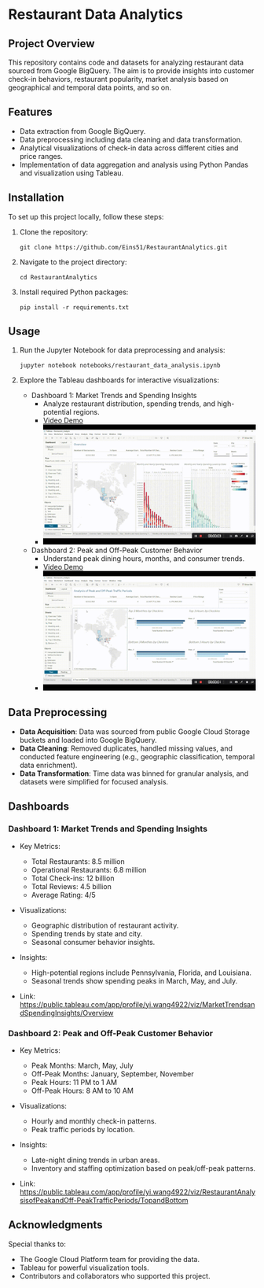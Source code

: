 # Restaurant Data Analytics

## Project Overview
This repository contains code and datasets for analyzing restaurant data sourced from Google BigQuery. The aim is to provide insights into customer check-in behaviors, restaurant popularity, market analysis based on geographical and temporal data points, and so on.

## Features
- Data extraction from Google BigQuery.
- Data preprocessing including data cleaning and data transformation.
- Analytical visualizations of check-in data across different cities and price ranges.
- Implementation of data aggregation and analysis using Python Pandas and visualization using Tableau.

## Installation
To set up this project locally, follow these steps:

1. Clone the repository:

   ```
   git clone https://github.com/Eins51/RestaurantAnalytics.git
   ```

2. Navigate to the project directory:

   ```
   cd RestaurantAnalytics
   ```

3. Install required Python packages:

   ```
   pip install -r requirements.txt
   ```

## Usage
1. Run the Jupyter Notebook for data preprocessing and analysis:

   ```
   jupyter notebook notebooks/restaurant_data_analysis.ipynb
   ```

2. Explore the Tableau dashboards for interactive visualizations:

   - Dashboard 1: Market Trends and Spending Insights
     - Analyze restaurant distribution, spending trends, and high-potential regions.
     - [Video Demo](https://github.com/Eins51/RestaurantAnalytics/blob/master/tableau/videos/market_trends_and_spending_insights.mp4)
     - ![Dashboard 1 Video Demo](https://github.com/Eins51/RestaurantAnalytics/blob/master/tableau/videos/market_trends_and_spending_insights.gif)
   - Dashboard 2: Peak and Off-Peak Customer Behavior
     - Understand peak dining hours, months, and consumer trends.
     - [Video Demo](https://github.com/Eins51/RestaurantAnalytics/blob/master/tableau/videos/peak_and_off-Peak_customer_behavior.mp4)
     - ![Dashboard 2 Video Demo](https://github.com/Eins51/RestaurantAnalytics/blob/master/tableau/videos/peak_and_off-Peak_customer_behavior.gif)

## Data Preprocessing

- **Data Acquisition**: Data was sourced from public Google Cloud Storage buckets and loaded into Google BigQuery.
- **Data Cleaning**: Removed duplicates, handled missing values, and conducted feature engineering (e.g., geographic classification, temporal data enrichment).
- **Data Transformation**: Time data was binned for granular analysis, and datasets were simplified for focused analysis.

## Dashboards

### Dashboard 1: Market Trends and Spending Insights

- Key Metrics:

  - Total Restaurants: 8.5 million
  - Operational Restaurants: 6.8 million
  - Total Check-ins: 12 billion
  - Total Reviews: 4.5 billion
  - Average Rating: 4/5

- Visualizations:

  - Geographic distribution of restaurant activity.
  - Spending trends by state and city.
  - Seasonal consumer behavior insights.

- Insights:

  - High-potential regions include Pennsylvania, Florida, and Louisiana.
  - Seasonal trends show spending peaks in March, May, and July.
- Link: https://public.tableau.com/app/profile/yi.wang4922/viz/MarketTrendsandSpendingInsights/Overview

### Dashboard 2: Peak and Off-Peak Customer Behavior

- Key Metrics:

  - Peak Months: March, May, July
  - Off-Peak Months: January, September, November
  - Peak Hours: 11 PM to 1 AM
  - Off-Peak Hours: 8 AM to 10 AM
- Visualizations:

  - Hourly and monthly check-in patterns.
  - Peak traffic periods by location.
- Insights:

  - Late-night dining trends in urban areas.
  - Inventory and staffing optimization based on peak/off-peak patterns.
- Link: https://public.tableau.com/app/profile/yi.wang4922/viz/RestaurantAnalysisofPeakandOff-PeakTrafficPeriods/TopandBottom

## Acknowledgments

Special thanks to:

- The Google Cloud Platform team for providing the data.
- Tableau for powerful visualization tools.
- Contributors and collaborators who supported this project.

